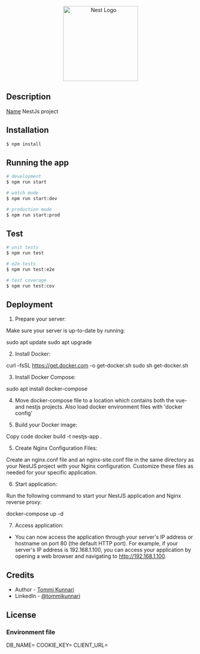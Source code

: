 <p align="center">
  <a href="http://nestjs.com/" target="blank"><img src="https://nestjs.com/img/logo-small.svg" width="200" alt="Nest Logo" /></a>
</p>

## Description

[Name](https://github.com/Tompparella/nestjs_practice_project) NestJs project

## Installation

```bash
$ npm install
```

## Running the app

```bash
# development
$ npm run start

# watch mode
$ npm run start:dev

# production mode
$ npm run start:prod
```

## Test

```bash
# unit tests
$ npm run test

# e2e tests
$ npm run test:e2e

# test coverage
$ npm run test:cov
```

## Deployment

1. Prepare your server:

Make sure your server is up-to-date by running:

sudo apt update
sudo apt upgrade

2. Install Docker:

curl -fsSL https://get.docker.com -o get-docker.sh
sudo sh get-docker.sh

3. Install Docker Compose:

sudo apt install docker-compose

4. Move docker-compose file to a location which contains both the vue- and nestjs projects. Also load docker environment files with 'docker config'

4. Build your Docker image:

Copy code
docker build -t nestjs-app .

5. Create Nginx Configuration Files:

Create an nginx.conf file and an nginx-site.conf file in the same directory as your NestJS project with your Nginx configuration. Customize these files as needed for your specific application.

6. Start application:

Run the following command to start your NestJS application and Nginx reverse proxy:

docker-compose up -d

7. Access application:
- You can now access the application through your server's IP address or hostname on port 80 (the default HTTP port). For example, if your server's IP address is 192.168.1.100, you can access your application by opening a web browser and navigating to http://192.168.1.100.

## Credits

- Author - [Tommi Kunnari](https://tompparella.github.io/my-portfolio/)
- LinkedIn - [@tommikunnari](https://www.linkedin.com/in/tommi-kristian-kunnari-992101183/)

## License

### Environment file
DB_NAME=<Build environment>
COOKIE_KEY=<Secret cookie key>
CLIENT_URL=<Client server url>